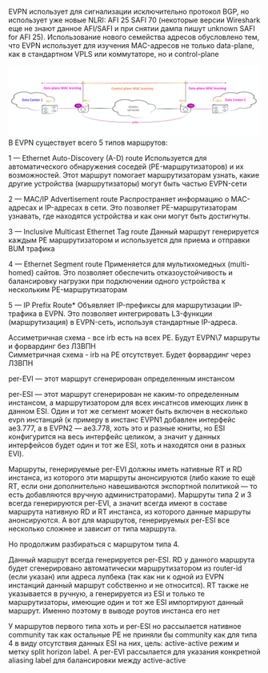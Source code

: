 EVPN использует для сигнализации исключительно протокол BGP, но использует уже новые NLRI: AFI 25 SAFI 70 (некоторые версии Wireshark еще не знают данное AFI/SAFI и при снятии дампа пишут unknown SAFI for AFI 25). Использование нового семейства адресов обусловлено тем, что EVPN использует для изучения MAC-адресов не только data-plane, как в стандартном VPLS или коммутаторе, но и control-plane

![alt text](evpn-1.png)
В EVPN существует всего 5 типов маршрутов:

1 — Ethernet Auto-Discovery (A-D) route
Используется для автоматического обнаружения соседей (PE-маршрутизаторов) и их возможностей. Этот маршрут помогает маршрутизаторам узнать, какие другие устройства (маршрутизаторы) могут быть частью EVPN-сети

2 — MAC/IP Advertisement route
Распространяет информацию о MAC-адресах и IP-адресах в сети. Это позволяет PE-маршрутизаторам узнавать, где находятся устройства и как они могут быть достигнуты.

3 — Inclusive Multicast Ethernet Tag route
Данный маршрут генерируется каждым PE маршрутизатором и используется для приема и отправки BUM трафика

4 — Ethernet Segment route
Применяется для мультихомедных (multi-homed) сайтов. Это позволяет обеспечить отказоустойчивость и балансировку нагрузки при подключении одного устройства к нескольким PE-маршрутизаторам

5 — IP Prefix Route*
Объявляет IP-префиксы для маршрутизации IP-трафика в EVPN. Это позволяет интегрировать L3-функции (маршрутизация) в EVPN-сеть, используя стандартные IP-адреса.


Ассиметричная схема - все irb есть на всех РЕ. Будут EVPN\7 маршруты и форвардинг без Л3ВПН  
Симметричная схема - irb на РЕ отсутствует. Будет форвардинг через Л3ВПН




per-EVI — этот маршрут сгенерирован определенным инстансом

per-ESI — этот маршрут сгенерирован не каким-то определенным инстансом, а маршрутизатором для всех инсатнсов имеющих линк в данном ESI. Один и тот же сегмент может быть включен в несколько evpn инстанций (к примеру в инстанс EVPN1 добавлен интерфейс ae3.777, а в EVPN2 — ae3.778, хоть это и разные юниты, но ESI конфигурится на весь интерфейс целиком, а значит у данных интерфейсов будет один и тот же ESI, хоть и находятся они в разных EVI).

Маршруты, генерируемые per-EVI должны иметь нативные RT и RD инстанса, из которого эти маршруты анонсируются (либо какие то ещё RT, если они дополнительно навешиваются экспортной политикой — то есть добавляются вручную администраторами). Маршруты типа 2 и 3 всегда генерируются per-EVI, а значит всегда имеют в составе маршрута нативную RD и RT инстанса, из которого данные маршруты анонсируются. А вот для маршрутов, генерируемых per-ESI все несколько сложнее и зависит от типа маршрута.

Но продолжим разбираться с маршрутом типа 4.

Данный маршрут всегда генерируется per-ESI. RD у данного маршрута будет сгенерировано автоматически маршрутизатором из router-id (если указан) или адреса лупбека (так как ни к одной из EVPN инстанций данный маршрут собственно и не относится). RT также не указывается в ручную, а генерируется из ESI и только те маршрутизаторы, имеющие один и тот же ESI импортируют данный маршрут. Именно поэтому в выводе роутов инстанса его нет 


У маршрутов первого типа хоть и per-ESI но рассылается нативное community так как остальные РЕ  не приняли бы community как для типа 4 в виду отсутствия данных ESI на них, цель: active-active режим и метку split horizon label. А per-EVI рассылается для указания конкретной aliasing label для балансировки между active-active 